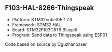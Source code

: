 ## F103-HAL-8266-Thingspeak

- Platform: STM32cubeIDE 1.7.0
- Framework: STM32 HAL
- Board: STM32F103C8T6 Bluepill
- Program: Send data to Thingspeak using ESP01

Code based on source by Oguzhanbaser
